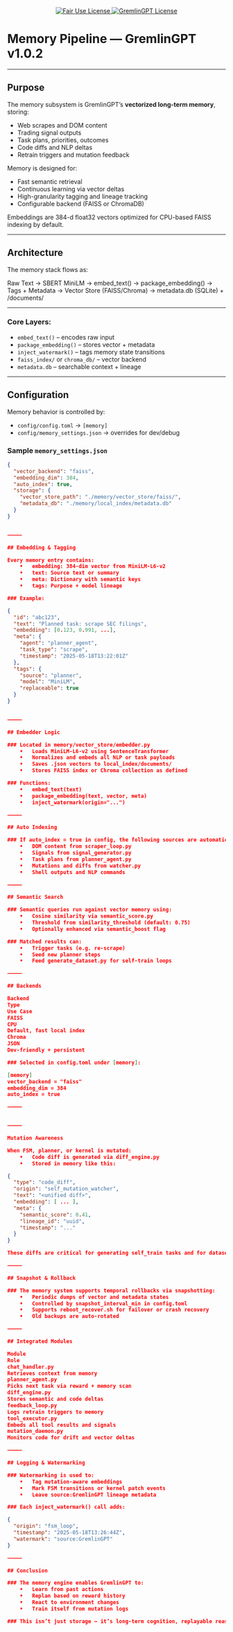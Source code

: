 <link rel="stylesheet" type="text/css" href="docs/custom.css">
<div align="center">
  <a
href="https://github.com/statikfintechllc/AscendAI/blob/master/About Us/LICENSE.md">
    <img src="https://img.shields.io/badge/FAIR%20USE-black?style=for-the-badge&logo=dragon&logoColor=gold" alt="Fair Use License"/>
  </a>
  <a href="https://github.com/statikfintechllc/AscendAI/blob/master/About Us/LICENSE.md">
    <img src="https://img.shields.io/badge/GREMLINGPT%20v1.0-darkred?style=for-the-badge&logo=dragon&logoColor=gold" alt="GremlinGPT License"/>
  </a>
</div>

# Memory Pipeline — GremlinGPT v1.0.2

---

## Purpose

The memory subsystem is GremlinGPT’s **vectorized long-term memory**, storing:

- Web scrapes and DOM content
- Trading signal outputs
- Task plans, priorities, outcomes
- Code diffs and NLP deltas
- Retrain triggers and mutation feedback

Memory is designed for:
- Fast semantic retrieval
- Continuous learning via vector deltas
- High-granularity tagging and lineage tracking
- Configurable backend (FAISS or ChromaDB)

Embeddings are 384-d float32 vectors optimized for CPU-based FAISS indexing by default.

---

## Architecture

The memory stack flows as:

Raw Text → SBERT MiniLM → embed_text() → package_embedding()
→ Tags + Metadata
→ Vector Store (FAISS/Chroma)
→ metadata.db (SQLite) + /documents/

---

### Core Layers:

- `embed_text()` – encodes raw input
- `package_embedding()` – stores vector + metadata
- `inject_watermark()` – tags memory state transitions
- `faiss_index/` or `chroma_db/` – vector backend
- `metadata.db` – searchable context + lineage

---

## Configuration

Memory behavior is controlled by:

- `config/config.toml` → `[memory]`
- `config/memory_settings.json` → overrides for dev/debug

### Sample `memory_settings.json`
```json
{
  "vector_backend": "faiss",
  "embedding_dim": 384,
  "auto_index": true,
  "storage": {
    "vector_store_path": "./memory/vector_store/faiss/",
    "metadata_db": "./memory/local_index/metadata.db"
  }
}


⸻

## Embedding & Tagging

Every memory entry contains:
	•	embedding: 384-dim vector from MiniLM-L6-v2
	•	text: Source text or summary
	•	meta: Dictionary with semantic keys
	•	tags: Purpose + model lineage

### Example:

{
  "id": "abc123",
  "text": "Planned task: scrape SEC filings",
  "embedding": [0.123, 0.991, ...],
  "meta": {
    "agent": "planner_agent",
    "task_type": "scrape",
    "timestamp": "2025-05-18T13:22:01Z"
  },
  "tags": {
    "source": "planner",
    "model": "MiniLM",
    "replaceable": true
  }
}


⸻

## Embedder Logic

### Located in memory/vector_store/embedder.py
	•	Loads MiniLM-L6-v2 using SentenceTransformer
	•	Normalizes and embeds all NLP or task payloads
	•	Saves .json vectors to local_index/documents/
	•	Stores FAISS index or Chroma collection as defined

### Functions:
	•	embed_text(text)
	•	package_embedding(text, vector, meta)
	•	inject_watermark(origin="...")

⸻

## Auto Indexing

### If auto_index = true in config, the following sources are automatically embedded:
	•	DOM content from scraper_loop.py
	•	Signals from signal_generator.py
	•	Task plans from planner_agent.py
	•	Mutations and diffs from watcher.py
	•	Shell outputs and NLP commands

⸻

## Semantic Search

### Semantic queries run against vector memory using:
	•	Cosine similarity via semantic_score.py
	•	Threshold from similarity_threshold (default: 0.75)
	•	Optionally enhanced via semantic_boost flag

### Matched results can:
	•	Trigger tasks (e.g. re-scrape)
	•	Seed new planner steps
	•	Feed generate_dataset.py for self-train loops

⸻

## Backends

Backend
Type
Use Case
FAISS
CPU
Default, fast local index
Chroma
JSON
Dev-friendly + persistent

### Selected in config.toml under [memory]:

[memory]
vector_backend = "faiss"
embedding_dim = 384
auto_index = true

⸻


⸻

Mutation Awareness

When FSM, planner, or kernel is mutated:
	•	Code diff is generated via diff_engine.py
	•	Stored in memory like this:

{
  "type": "code_diff",
  "origin": "self_mutation_watcher",
  "text": "<unified diff>",
  "embedding": [ ... ],
  "meta": {
    "semantic_score": 0.41,
    "lineage_id": "uuid",
    "timestamp": "..."
  }
}

These diffs are critical for generating self_train tasks and for dataset building in generate_dataset.py.

⸻

## Snapshot & Rollback

### The memory system supports temporal rollbacks via snapshotting:
	•	Periodic dumps of vector and metadata states
	•	Controlled by snapshot_interval_min in config.toml
	•	Supports reboot_recover.sh for failover or crash recovery
	•	Old backups are auto-rotated

⸻

## Integrated Modules

Module
Role
chat_handler.py
Retrieves context from memory
planner_agent.py
Picks next task via reward + memory scan
diff_engine.py
Stores semantic and code deltas
feedback_loop.py
Logs retrain triggers to memory
tool_executor.py
Embeds all tool results and signals
mutation_daemon.py
Monitors code for drift and vector deltas

⸻

## Logging & Watermarking

### Watermarking is used to:
	•	Tag mutation-aware embeddings
	•	Mark FSM transitions or kernel patch events
	•	Leave source:GremlinGPT lineage metadata

### Each inject_watermark() call adds:

{
  "origin": "fsm_loop",
  "timestamp": "2025-05-18T13:26:44Z",
  "watermark": "source:GremlinGPT"
}

⸻

## Conclusion

### The memory engine enables GremlinGPT to:
	•	Learn from past actions
	•	Replan based on reward history
	•	React to environment changes
	•	Train itself from mutation logs

### This isn’t just storage — it’s long-term cognition, replayable reasoning, and evolutionary state tracking.
